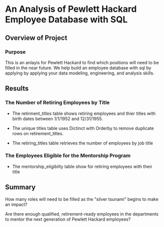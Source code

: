 # An Analysis of Pewlett Hackard Employee Database with SQL

## Overview of Project

### Purpose

This is an anlayis for Pewlett Hackard to find which positions will need to be filled in the near future. We help build an employee database with sql by applying by applying your data modeling, engineering, and analysis skills.  

## Results

### The Number of Retiring Employees by Title

- The retirment_titles table shows retiring employees and thier titles with birth dates between 1/1/1952 and 12/31/1955.

- The unique titles table uses Dictinct with Orderby to remove duplicate rows on retirement_titles.

- The retiring_titles table retrieves the number of employees by job title



### The Employees Eligible for the Mentorship Program

- The mentorship_eligibilty table show  for retiring employees with their title


## Summary



How many roles will need to be filled as the "silver tsunami" begins to make an impact?



Are there enough qualified, retirement-ready employees in the departments to mentor the next generation of Pewlett Hackard employees?



